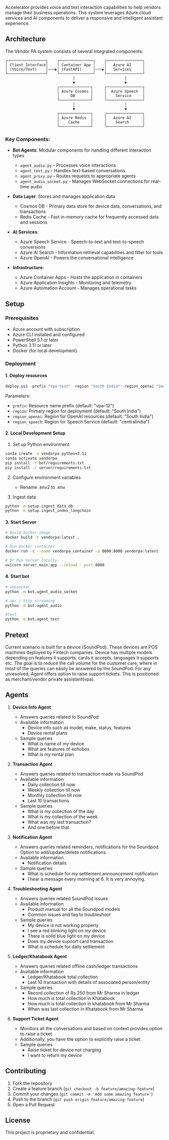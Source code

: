 Accelerator provides voice and text interaction capabilities to help vendors manage their business operations. This system leverages Azure cloud services and AI components to deliver a responsive and intelligent assistant experience.

## Architecture

The Vendor PA system consists of several integrated components:

```
┌─────────────────┐    ┌───────────────┐    ┌────────────────┐
│ Client Interface│    │ Container App │    │   Azure AI     │
│ (Voice/Text)    │───▶│ (FastAPI)     │───▶│   Services     │
└─────────────────┘    └───────────────┘    └────────────────┘
                              │                      │
                              ▼                      ▼
                       ┌──────────────┐     ┌────────────────┐
                       │ Azure Cosmos │     │  Azure Speech  │
                       │     DB       │     │    Service     │
                       └──────────────┘     └────────────────┘
                              │                      │
                              ▼                      ▼
                       ┌──────────────┐     ┌────────────────┐
                       │ Azure Redis  │     │   Azure AI     │
                       │    Cache     │     │    Search      │
                       └──────────────┘     └────────────────┘
```

### Key Components:

- **Bot Agents**: Modular components for handling different interaction types
  - `agent_audio.py` - Processes voice interactions
  - `agent_text.py` - Handles text-based conversations
  - `agent_proxy.py` - Routes requests to appropriate agents
  - `agent_audio_socket.py` - Manages WebSocket connections for real-time audio

- **Data Layer**: Stores and manages application data
  - Cosmos DB - Primary data store for device data, conversations, and transactions
  - Redis Cache - Fast in-memory cache for frequently accessed data and sessions 

- **AI Services**:
  - Azure Speech Service - Speech-to-text and text-to-speech conversions
  - Azure AI Search - Information retrieval capabilities and filter for tools
  - Azure OpenAI - Powers the conversational intelligence

- **Infrastructure**:
  - Azure Container Apps - Hosts the application in containers
  - Azure Application Insights - Monitoring and telemetry
  - Azure Automation Account - Manages operational tasks

## Setup

### Prerequisites

- Azure account with subscription
- Azure CLI installed and configured
- PowerShell 5.1 or later
- Python 3.11 or later
- Docker (for local development)

### Deployment 

#### 1. Deploy resources

```powershell
deploy.ps1 -prefix "vpa-test" -region "South India" -region_openai "South India" -region_speech "centralindia"
```

Parameters:
- `prefix`: Resource name prefix (default: "vpa-12")
- `region`: Primary region for deployment (default: "South India")
- `region_openai`: Region for OpenAI resources (default: "South India")
- `region_speech`: Region for Speech Service (default: "centralindia")

#### 2. Local Development Setup

1. Set up Python environment:
```bash
conda create -n vendorpa python=3.11
conda activate vendorpa
pip install -r bot/requirements.txt
pip install -r server/requirements.txt
```

2. Configure environment variables:
   - Rename .env2 to .env

3. Ingest data
```bash
python -m setup.ingest_data_db
python -m setup.ingest_index_langchain
``` 

#### 3. Start Server

```bash
# Build Docker image
docker build -t vendorpa:latest .

# Run Docker container
docker run -d --name vendorpa_container -p 8000:8000 vendorpa:latest

# Or Run server locally
uvicorn server.main:app --reload --port 8000
```

#### 4. Start bot

```bash
# websocket
python -m bot.agent_audio_socket

# amr / http streaming
python -m bot.agent_audio

#text
python -m bot.agent_text
```

## Pretext
Current scenario is built for a device (SoundPod). These devices are POS machines deployed by Fintech companies. Device has multiple models depending on features it supports, cards it accepts, languages it supports etc. The goal is to reduce the call volume for the customer care, where in most of the queries can easily be answered by the SoundPod. For any unresolved, Agent offers option to raise support tickets. This is positioned as merchant/vendor private assistant(vpa).

## Agents

1. **Device Info Agent**
   - Answers queries related to SoundPod
   - Available information 
      - Device info such as model, make, status, features
      - Device rental plans 
   - Sample queries
      - What is name of my device
      - What are features of echobox
      - What is my rental plan

2. **Transaction Agent**
   - Answers queries related to transaction made via SoundPod
   - Available information 
      - Daily collection till now
      - Weekly collection till now
      - Monthly collection till now
      - Last 10 transactions
   - Sample queries
      - What is my collection of the day
      - What is my collection of the week
      - What was my last transaction?
      - And one before that

3. **Notification Agent**
   - Answers queries related reminders, notifications for the Soundpod. Option to add/update/delete notifications. 
   - Available information 
      - Notification details 
   - Sample queries
      - What is schedule for my settlement announcement notification
      - I hear a message every morning at 6. It is very annoying.

4. **Troubleshooting Agent**
   - Answers queries related SoundPod issues
   - Available information 
      - Product manual for all the Soundpod models
      - Common issues and faq to troubleshoot
   - Sample queries
      - My device is not working properly
      - I see a red blinking light on my device
      - There is solid blue light on my device
      - Does my device supoort card transaction 
      - What is schedule for daily settlement

5. **Ledger/Khatabook Agent**
   - Answers queries related offline cash/ledger transactions
   - Available information 
      - Ledger/Khatabook total collection
      - Last 10 transaction with details of associated person/entity 
   - Sample queries
      - Record collection of Rs 250 from Mr Sharma in ledger
      - How much is total collection in Khatabook
      - How much is total collection in khatabook from Mr Sharma
      - When was last collection in Khatabook from Mr Sharma

6. **Support Ticket Agent**
   - Monitors all the conversations and based on context provides option to raise a ticket 
   - Additionally, you have the option to explicitly raise a ticket.  
   - Sample queries
      - Raise ticket for device not charging
      - I want to return my device


## Contributing

1. Fork the repository
2. Create a feature branch (`git checkout -b feature/amazing-feature`)
3. Commit your changes (`git commit -m 'Add some amazing feature'`)
4. Push to the branch (`git push origin feature/amazing-feature`)
5. Open a Pull Request

## License

This project is proprietary and confidential.

